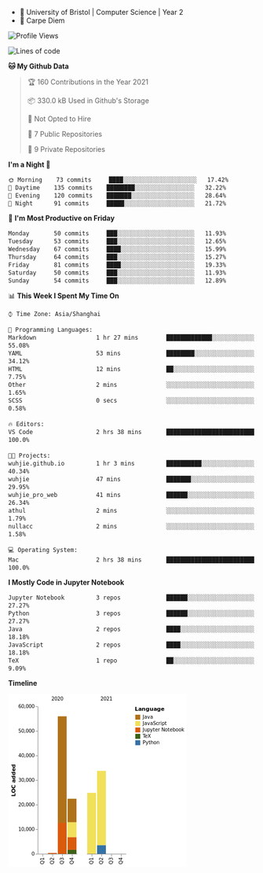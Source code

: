 - :school: University of Bristol | Computer Science | Year 2
- :musical_keyboard: Carpe Diem

<!--START_SECTION:waka-->
![Profile Views](http://img.shields.io/badge/Profile%20Views-79-blue)

![Lines of code](https://img.shields.io/badge/From%20Hello%20World%20I%27ve%20Written-137266%20lines%20of%20code-blue)

**🐱 My Github Data** 

> 🏆 160 Contributions in the Year 2021
 > 
> 📦 330.0 kB Used in Github's Storage 
 > 
> 🚫 Not Opted to Hire
 > 
> 📜 7 Public Repositories 
 > 
> 🔑 9 Private Repositories  
 > 
**I'm a Night 🦉** 

```text
🌞 Morning    73 commits     ████░░░░░░░░░░░░░░░░░░░░░   17.42% 
🌆 Daytime    135 commits    ████████░░░░░░░░░░░░░░░░░   32.22% 
🌃 Evening    120 commits    ███████░░░░░░░░░░░░░░░░░░   28.64% 
🌙 Night      91 commits     █████░░░░░░░░░░░░░░░░░░░░   21.72%

```
📅 **I'm Most Productive on Friday** 

```text
Monday       50 commits     ███░░░░░░░░░░░░░░░░░░░░░░   11.93% 
Tuesday      53 commits     ███░░░░░░░░░░░░░░░░░░░░░░   12.65% 
Wednesday    67 commits     ████░░░░░░░░░░░░░░░░░░░░░   15.99% 
Thursday     64 commits     ███░░░░░░░░░░░░░░░░░░░░░░   15.27% 
Friday       81 commits     ████░░░░░░░░░░░░░░░░░░░░░   19.33% 
Saturday     50 commits     ███░░░░░░░░░░░░░░░░░░░░░░   11.93% 
Sunday       54 commits     ███░░░░░░░░░░░░░░░░░░░░░░   12.89%

```


📊 **This Week I Spent My Time On** 

```text
⌚︎ Time Zone: Asia/Shanghai

💬 Programming Languages: 
Markdown                 1 hr 27 mins        █████████████░░░░░░░░░░░░   55.08% 
YAML                     53 mins             ████████░░░░░░░░░░░░░░░░░   34.12% 
HTML                     12 mins             ██░░░░░░░░░░░░░░░░░░░░░░░   7.75% 
Other                    2 mins              ░░░░░░░░░░░░░░░░░░░░░░░░░   1.65% 
SCSS                     0 secs              ░░░░░░░░░░░░░░░░░░░░░░░░░   0.58%

🔥 Editors: 
VS Code                  2 hrs 38 mins       █████████████████████████   100.0%

🐱‍💻 Projects: 
wuhjie.github.io         1 hr 3 mins         ██████████░░░░░░░░░░░░░░░   40.34% 
wuhjie                   47 mins             ███████░░░░░░░░░░░░░░░░░░   29.95% 
wuhjie_pro_web           41 mins             ██████░░░░░░░░░░░░░░░░░░░   26.34% 
athul                    2 mins              ░░░░░░░░░░░░░░░░░░░░░░░░░   1.79% 
nullacc                  2 mins              ░░░░░░░░░░░░░░░░░░░░░░░░░   1.58%

💻 Operating System: 
Mac                      2 hrs 38 mins       █████████████████████████   100.0%

```

**I Mostly Code in Jupyter Notebook** 

```text
Jupyter Notebook         3 repos             ██████░░░░░░░░░░░░░░░░░░░   27.27% 
Python                   3 repos             ██████░░░░░░░░░░░░░░░░░░░   27.27% 
Java                     2 repos             ████░░░░░░░░░░░░░░░░░░░░░   18.18% 
JavaScript               2 repos             ████░░░░░░░░░░░░░░░░░░░░░   18.18% 
TeX                      1 repo              ██░░░░░░░░░░░░░░░░░░░░░░░   9.09%

```


**Timeline**

![Chart not found](https://raw.githubusercontent.com/wuhjie/wuhjie/master/charts/bar_graph.png) 


<!--END_SECTION:waka-->